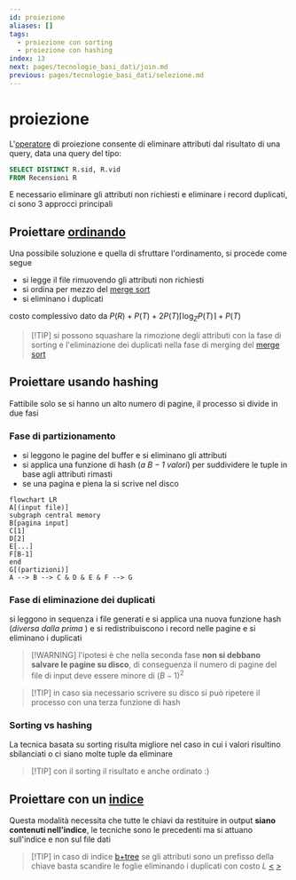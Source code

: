 ```yaml
---
id: proiezione
aliases: []
tags:
  - proiezione con sorting
  - proiezione con hashing
index: 13
next: pages/tecnologie_basi_dati/join.md
previous: pages/tecnologie_basi_dati/selezione.md
---
```


# proiezione

L'[operatore](pages/tecnologie_basi_dati/operatori_relazionali.md) di proiezione consente di eliminare attributi dal risultato di una query, data una query del tipo:

```sql
SELECT DISTINCT R.sid, R.vid
FROM Recensioni R
```

E necessario eliminare gli attributi non richiesti e eliminare i record duplicati, ci sono 3 approcci principali

## Proiettare [ordinando](pages/tecnologie_basi_dati/sorting.md)

Una possibile soluzione e quella di sfruttare l'ordinamento, si procede come segue

- si legge il file rimuovendo gli attributi non richiesti
- si ordina per mezzo del [merge sort](pages/tecnologie_basi_dati/sorting.md#merge%20sort%20esterno)
- si eliminano i duplicati

costo complessivo dato da $P(R) +P(T) + 2P(T)\lceil \log_ZP(T)\rceil + P(T)$

>[!TIP] si possono squashare la rimozione degli attributi con la fase di sorting e l'eliminazione dei duplicati nella fase di merging del [merge sort](pages/tecnologie_basi_dati/sorting.md#merge%20sort%20esterno)

## Proiettare usando hashing

Fattibile solo se si hanno un alto numero di pagine, il processo si divide in due fasi

### Fase di partizionamento

- si leggono le pagine del buffer e si eliminano gli attributi
- si applica una funzione di hash (*a $B-1$ valori*) per suddividere le tuple in base agli attributi rimasti
- se una pagina e piena la si scrive nel disco

```mermaid
flowchart LR
A[(input file)]
subgraph central memory
B[pagina input]
C[1]
D[2]
E[...]
F[B-1]
end
G[(partizioni)]
A --> B --> C & D & E & F --> G
```
### Fase di eliminazione dei duplicati

si leggono in sequenza i file generati e si applica una nuova funzione hash (*diversa dalla prima* ) e si redistribuiscono i record nelle pagine e si eliminano i duplicati

>[!WARNING] l'ipotesi è che nella seconda fase **non si debbano salvare le pagine su disco**, di conseguenza il numero di pagine del file di input deve essere minore di $(B-1)^2$

>[!TIP] in caso sia necessario scrivere su disco si può ripetere il processo con una terza funzione di hash
### Sorting vs hashing

La tecnica basata su sorting risulta migliore nel caso in cui i valori risultino sbilanciati o ci siano molte tuple da eliminare
>[!TIP] con il sorting il risultato e anche ordinato :)

## Proiettare con un [indice](pages/tecnologie_basi_dati/indici.md)

Questa modalità necessita che tutte le chiavi da restituire in output **siano contenuti nell'indice**, le tecniche sono le precedenti ma si attuano sull'indice e non sul file dati

>[!TIP] in caso di indice [b+tree](pages/tecnologie_basi_dati/b+tree.md) se gli attributi sono un prefisso della chiave basta scandire le foglie eliminando i duplicati con costo $L$
[<](pages/tecnologie_basi_dati/selezione.md) [>](pages/tecnologie_basi_dati/join.md)

